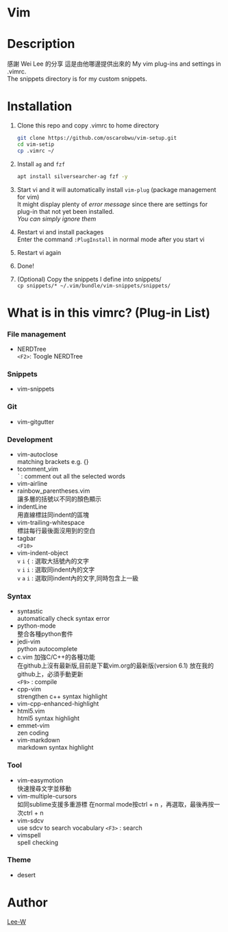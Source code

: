 # Vim

# Description
感謝 Wei Lee 的分享 這是由他哪邊提供出來的 
My vim plug-ins and settings in .vimrc.  
The snippets directory is for my custom snippets.

# Installation
1. Clone this repo and copy .vimrc to home directory

    ```sh
    git clone https://github.com/oscarobwu/vim-setup.git
    cd vim-setip
    cp .vimrc ~/
    ```
2. Install `ag` and `fzf`


    ```sh
    apt install silversearcher-ag fzf -y
    ```
3. Start vi and it will automatically install `vim-plug` (package management for vim)  
It might display plenty of *error message* since there are settings for plug-in that not yet been installed.  
*You can simply ignore them*  
3. Restart vi and install packages  
Enter the command `:PlugInstall` in normal mode after you start vi  
4. Restart vi again  
5. Done!  
6. \(Optional\) Copy the snippets I define into snippets/  
    `cp snippets/* ~/.vim/bundle/vim-snippets/snippets/`

# What is in this vimrc? (Plug-in List)
### File management
- NERDTree  
    `<F2>`: Toogle NERDTree

### Snippets
- vim-snippets

### Git
- vim-gitgutter

### Development
- vim-autoclose  
    matching brackets e.g. {}
- tcomment_vim  
    *`* : comment out all the selected words
- vim-airline
- rainbow_parentheses.vim  
    讓多層的括號以不同的顏色顯示
- indentLine  
    用直線標註同indent的區塊
- vim-trailing-whitespace  
    標註每行最後面沒用到的空白
- tagbar  
    `<F10>`
- vim-indent-object  
    `v` `i` `{` : 選取大括號內的文字  
    `v` `i` `i` : 選取同indent內的文字  
    `v` `a` `i` : 選取同indent內的文字,同時包含上一級  

### Syntax
- syntastic  
    automatically check syntax error
- python-mode  
    整合各種python套件
- jedi-vim  
    python autocomplete
- c.vim
    加強C/C++的各種功能  
    在github上沒有最新版,目前是下載vim.org的最新版\(version 6.1\) 放在我的github上，必須手動更新  
    `<F9>` : compile  
- cpp-vim  
    strengthen c++ syntax highlight
- vim-cpp-enhanced-highlight
- html5.vim  
    html5 syntax highlight
- emmet-vim  
    zen coding
- vim-markdown  
    markdown syntax highlight

### Tool
- vim-easymotion  
    快速搜尋文字並移動
- vim-multiple-cursors  
    如同sublime支援多重游標
    在normal mode按ctrl + n ，再選取，最後再按一次ctrl + n
- vim-sdcv  
    use sdcv to search vocabulary
    `<F3>` : search
- vimspell  
    spell checking

### Theme
- desert

# Author
[Lee-W](https://github.com/Lee-W/)
